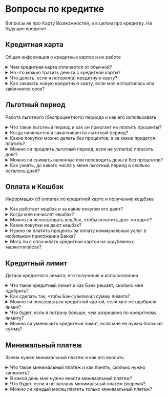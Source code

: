 # Вопросы по кредитке
Вопросы не про Карту Возможностей, а в целом про кредитку. На будущие кредитке.

## Кредитная карта
Общая информация о кредитных картах и их работе
<details>
  <summary>Чем кредитная карта отличается от обычной?</summary>
  Можно тратить деньги Банка, а потом возвращать и если соблюсти условия льготного периода, то без процентов.
</details>
<details>
  <summary>На что можно тратить деньги с кредитной карты?</summary>
  На покупки в магазинах и онлайн, но снятие наличных и переводы могут иметь комиссии и проценты.
</details>
<details>
  <summary>Что делать, если я потерял(а) кредитную карту?</summary>
  Немедленно заблокировать её в приложении Банка или позвонить в поддержку, затем заказать перевыпуск.
</details>
<details>
  <summary>Как заказать новую кредитную карту, если моя испортилась или закончился срок?</summary>
  Оформить заявку на перевыпуск карты в мобильном приложении или в отделении Банка.
</details>

## Льготный период
Работа льготного (беспроцентного) периода и как его использовать
<details>
  <summary>Что такое льготный период и как он помогает не платить проценты?</summary>
  Это время, в течение которого можно погасить долг по карте без начисления процентов (до 55 дней). Купили на 20 млн. — вернули ровно столько же.
</details>
<details>
  <summary>Когда начинается и заканчивается льготный период?</summary>
  Начинается с первой покупки в расчетном периоде и заканчивается в день платежа по карте.
</details>
<details>
  <summary>Какие покупки можно делать без процентов, а за какие придется платить?</summary>
  Беспроцентный период работает только с оплатами товаров и услуг. Снятие наличных, перевод на другую карту или конвертация валюты не входят в беспроцентный период.
</details>
<details>
  <summary>Можно ли продлить льготный период, если не успел(а) погасить долг?</summary>
  Нет, сроки льготного периода четко определены.
</details>
<details>
  <summary>Можно ли снимать наличные или переводить деньги без процентов?</summary>
  Нет, за такие операции проценты всегда начисляются.
</details>
<details>
  <summary>Как узнать, до какого числа у меня льготный период и сколько осталось дней?</summary>
  В мобильном приложении Банка, перейдя на страницу Вашей кредитной карты.
</details>

## Оплата и Кешбэк
Информация об оплатах по кредитной карте и получению кешбэка
<details>
  <summary>Как работает кешбэк и за какие покупки его дают?</summary>
  Вам возвращается процент с любой покупки товара или услуги, даже если Вы купили себе что-то за границей. Кешбэка за денежные переводы нет.
</details>
<details>
  <summary>Когда мне начислят кешбэк?</summary>
  Кешбэк может придти с небольшим опозданием, но он точно придет.
</details>
<details>
  <summary>Можно ли использовать кешбэк, чтобы оплатить долг по карте?</summary>
  Да, это будет равносильно обычному пополнению.
</details>
<details>
  <summary>Какие покупки не дают кешбэк?</summary>
  Кешбэка за денежные перевод на другую карту, снятие наличных, конвертация валюты не начисляется.
</details>
<details>
  <summary>Нужно ли платить проценты за оплату коммунальных услуг в мобильном приложении Банка?</summary>
  Да, коммунальные услуги также входят в категорию оплат.
</details>
<details>
  <summary>Могу ли я оплачивать кредитной картой на зарубежных маркетплейсах?</summary>
  Да, кредитная карта работает там где принимается Visa, если маркетплейс сам на наложил ограничения.
</details>

## Кредитный лимит
Детали кредитного лимита, его получения и использования
<details>
  <summary>Что такое кредитный лимит и как Банк решает, сколько мне одобрить?</summary>
  Причины могут быть разные: непостоянный или неподтвержденный доход, плохая кредитная история, отсутствие кредитного опыта.
</details>
<details>
  <summary>Как сделать так, чтобы Банк увеличил сумму лимита?</summary>
  Регулярно пользоваться картой, вовремя погашать долг и повысить подтвержденные доходы.
</details>
<details>
  <summary>Можно ли пользоваться кредитной картой, если мне не одобрили лимит?</summary>
  Да, без одобренного кредитного лимита кредитная карта работает аналогично дебетовой.
</details>
<details>
  <summary>Что будет, если я потрачу больше, чем разрешено по кредитному лимиту?</summary>
  Операция будет отклонена.
</details>
<details>
  <summary>Можно ли уменьшить кредитный лимит, если мне не нужна большая сумма?</summary>
  Нет, кредитный лимит рассчитывается по индивидуальным параметрам владельца карты.
</details>

## Минимальный платеж
Зачем нужен минимальный платеж и как его вносить
<details>
  <summary>Что такое минимальный платеж и как понять, сколько нужно заплатить?</summary>
  Это минимальная сумма, которую нужно внести, чтобы не получить штраф. Узнать ее Вы можете перейдя на страницу кредитной карты в мобильном приложении.
</details>
<details>
  <summary>В какой день мне нужно внести минимальный платеж?</summary>
  До даты, указанной в мобильном приложении Банка, на странице Вашей кредитной карты.
</details>
<details>
  <summary>Что будет, если я не заплачу минимальный платеж вовремя?</summary>
  Начислят штраф, проценты, возможны проблемы с кредитной историей.
</details>
<details>
  <summary>Можно ли каждый месяц платить только минимальный платеж?</summary>
  Да, но это увеличит долг, так как на оставшуюся сумму начисляются проценты.
</details>

